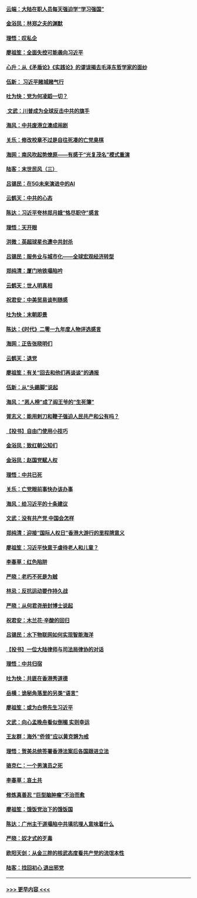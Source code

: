 #### [云端：大陆在职人员每天强迫学“学习强国”](../pages/nsc993/n11738735.md?t=12230122) 
#### [金浴凤：林郑之夫的渊默](../pages/nsc993/n11737735.md?t=12230122) 
#### [理悟：叹私企](../pages/nsc993/n11737715.md?t=12230122) 
#### [廖祖笙：全面失控可能袭向习近平](../pages/nsc993/n11737704.md?t=12230122) 
#### [心升：从《矛盾论》《实践论》的谬误揭去毛泽东哲学家的面纱](../pages/nsc993/n11736962.md?t=12230122) 
#### [伍新： 习近平赌城赌气行](../pages/nsc993/n11736929.md?t=12230122) 
#### [吐为快：党为何凌蹈一切？](../pages/nsc993/n11736915.md?t=12230122) 
#### [ 文武：川普成为全球反击中共的旗手](../pages/nsc993/n11736882.md?t=12230122) 
#### [海风：中共废港立澳成闹剧](../pages/nsc993/n11735857.md?t=12230122) 
#### [关乐：修改校章不过是自往死凑的亡党臭棋](../pages/nsc993/n11735097.md?t=12230122) 
#### [海网：南风吹起势燎原——有感于“光复茂名”模式重演](../pages/nsc993/n11732308.md?t=12230122) 
#### [陆客：末世民风（三）](../pages/nsc993/n11732211.md?t=12230122) 
#### [吕锡民：在5G未来演进中的AI](../pages/nsc993/n11730010.md?t=12230122) 
#### [云鹤天：中共的心态](../pages/nsc993/n11729906.md?t=12230122) 
#### [陈达：习近平夸林郑月娥“恪尽职守”感言](../pages/nsc993/n11729881.md?t=12230122) 
#### [理悟：天开眼](../pages/nsc993/n11729699.md?t=12230122) 
#### [洪微：英超球星也遭中共封杀](../pages/nsc993/n11727243.md?t=12230122) 
#### [吕锡民：服务业与城市化——全球宏观经济转型](../pages/nsc993/n11725845.md?t=12230122) 
#### [郑纯清：厦门地铁塌陷吟](../pages/nsc993/n11725813.md?t=12230122) 
#### [云鹤天：世人明真相](../pages/nsc993/n11725621.md?t=12230122) 
#### [祝君安：中美贸易谈判随感](../pages/nsc993/n11725609.md?t=12230122) 
#### [吐为快：末朝即景](../pages/nsc993/n11723365.md?t=12230122) 
#### [陈达：《时代》二零一九年度人物评选感言](../pages/nsc993/n11723337.md?t=12230122) 
#### [海网：正告张晓明们](../pages/nsc993/n11723228.md?t=12230122) 
#### [云鹤天：退党](../pages/nsc993/n11723056.md?t=12230122) 
#### [廖祖笙：有关“回去和他们再谈谈”的通报](../pages/nsc993/n11722442.md?t=12230122) 
#### [伍新：从“头踢脚”说起](../pages/nsc993/n11722429.md?t=12230122) 
#### [海风：“恶人榜”成了阎王爷的“生死簿”](../pages/nsc993/n11722272.md?t=12230122) 
#### [胥志义：能用剌刀和鞭子强迫人民共产和公有吗？](../pages/nsc993/n11720569.md?t=12230122) 
#### [【投书】自由门使用小技巧](../pages/nsc993/n11720180.md?t=12230122) 
#### [金浴凤：致红朝公知们](../pages/nsc993/n11720563.md?t=12230122) 
#### [金浴凤：赵国党赋人权](../pages/nsc993/n11720533.md?t=12230122) 
#### [理悟：中共已死](../pages/nsc993/n11720233.md?t=12230122) 
#### [关乐：亡党眼前事快办该办事](../pages/nsc993/n11719160.md?t=12230122) 
#### [海风：给习近平的十条建议](../pages/nsc993/n11717616.md?t=12230122) 
#### [文武：没有共产党 中国会怎样](../pages/nsc993/n11717584.md?t=12230122) 
#### [郑纯清：迎接“国际人权日”香港大游行的里程牌意义](../pages/nsc993/n11717417.md?t=12230122) 
#### [廖祖笙：习近平快意于虐待老人和儿童？](../pages/nsc993/n11715313.md?t=12230122) 
#### [李春草：红色陷阱](../pages/nsc993/n11715029.md?t=12230122) 
#### [严晓：老朽不死是为贼](../pages/nsc993/n11712910.md?t=12230122) 
#### [林忌：反抗运动要作持久战](../pages/nsc993/n11712623.md?t=12230122) 
#### [严晓：从何君尧册封博士说起](../pages/nsc993/n11712465.md?t=12230122) 
#### [祝君安：木兰花·辛酸的回归](../pages/nsc993/n11712381.md?t=12230122) 
#### [吕锡民：水下物联网如何实现智能海洋](../pages/nsc993/n11711158.md?t=12230122) 
#### [【投书】一位大陆律师与司法局律协的对话](../pages/nsc993/n11709675.md?t=12230122) 
#### [理悟：中共归宿](../pages/nsc993/n11710059.md?t=12230122) 
#### [吐为快：共匪在香港秀道德](../pages/nsc993/n11709979.md?t=12230122) 
#### [岳横：诡秘角落里的另类“语言”](../pages/nsc993/n11709792.md?t=12230122) 
#### [廖祖笙：或为白卷先生习近平](../pages/nsc993/n11708330.md?t=12230122) 
#### [文武：向心孟晚舟看似倒楣 实则幸运](../pages/nsc993/n11708236.md?t=12230122) 
#### [王友群：海外“侨领”应以黄克锵为戒](../pages/nsc993/n11706176.md?t=12230122) 
#### [理悟：贺美总统签署香港法案后各国跟进立法](../pages/nsc993/n11706853.md?t=12230122) 
#### [骆克仁：一个男演员之死](../pages/nsc993/n11706677.md?t=12230122) 
#### [李春草：哀土共](../pages/nsc993/n11706255.md?t=12230122) 
#### [修炼真善忍 “巨型脑肿瘤”不治而愈](../pages/nsc993/n11705340.md?t=12230122) 
#### [廖祖笙：饿饭党治下的饿饭国](../pages/nsc993/n11705085.md?t=12230122) 
#### [陈达：广州主干道塌陷中共填坑埋人意味着什么](../pages/nsc993/n11705046.md?t=12230122) 
#### [严晓：奴才式的歹毒](../pages/nsc993/n11704826.md?t=12230122) 
#### [欧阳天剑：从金三胖的核武态度看共产党的流氓本性](../pages/nsc993/n11702238.md?t=12230122) 
#### [陆客：找回初心 退出邪党](../pages/nsc993/n11702213.md?t=12230122) 

----
#### [ >>> 更早内容 <<< ](../indexes/nsc993-earlier.md)

